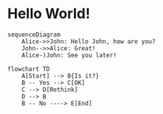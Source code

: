 # Hello World!

```mermaid
sequenceDiagram
    Alice->>John: Hello John, how are you?
    John-->>Alice: Great!
    Alice-)John: See you later!
```	

```mermaid
flowchart TD
    A[Start] --> B{Is it?}
    B -- Yes --> C[OK]
    C --> D[Rethink]
    D --> B
    B -- No ----> E[End]
```
